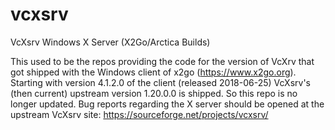 # vcxsrv
VcXsrv Windows X Server (X2Go/Arctica Builds)

This used to be the repos providing the code for the version of VcXrv that got shipped
with the Windows client of x2go (https://www.x2go.org). Starting with version 4.1.2.0
of the client (released 2018-06-25) VcXsrv's (then current) upstream version 1.20.0.0
is shipped. So this repo is no longer updated. Bug reports regarding the X server should
be opened at the upstream VcXsrv site: https://sourceforge.net/projects/vcxsrv/
